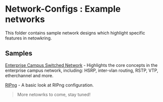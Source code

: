 # Network-Configs : Example networks

This folder contains sample network designs which highlight specific features in netowkring.

## Samples

[Enterprise Campus Switched Network](https://github.com/KrisLloyd/Network-Configs/tree/master/Campus%20Switch) - Highlights the core concepts in the enterprise campus network, including: HSRP, inter-vlan routing, RSTP, VTP, etherchannel and more.

[RIPng](https://github.com/KrisLloyd/Network-Configs/tree/master/RIPng) - A basic look at RIPng configuration.

> More netowrks to come, stay tuned!
